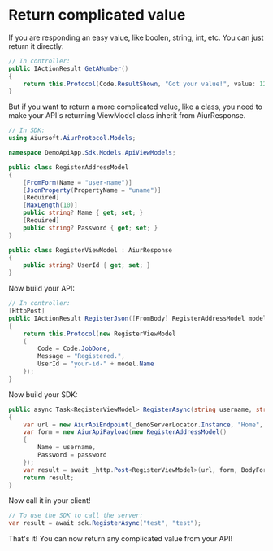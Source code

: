# Return complicated value

If you are responding an easy value, like boolen, string, int, etc. You can just return it directly:

```csharp
// In controller:
public IActionResult GetANumber()
{
    return this.Protocol(Code.ResultShown, "Got your value!", value: 123);
}
```

But if you want to return a more complicated value, like a class, you need to make your API's returning ViewModel class inherit from AiurResponse.

```csharp
// In SDK:
using Aiursoft.AiurProtocol.Models;

namespace DemoApiApp.Sdk.Models.ApiViewModels;

public class RegisterAddressModel
{
    [FromForm(Name = "user-name")]
    [JsonProperty(PropertyName = "uname")]
    [Required]
    [MaxLength(10)]
    public string? Name { get; set; }
    [Required]
    public string? Password { get; set; }
}

public class RegisterViewModel : AiurResponse
{
    public string? UserId { get; set; }
}
```

Now build your API:

```csharp
// In controller:
[HttpPost]
public IActionResult RegisterJson([FromBody] RegisterAddressModel model)
{
    return this.Protocol(new RegisterViewModel
    {
        Code = Code.JobDone,
        Message = "Registered.",
        UserId = "your-id-" + model.Name
    });
}
```

Now build your SDK:

```csharp
public async Task<RegisterViewModel> RegisterAsync(string username, string password)
{
    var url = new AiurApiEndpoint(_demoServerLocator.Instance, "Home", "RegisterJson", new { });
    var form = new AiurApiPayload(new RegisterAddressModel()
    {
        Name = username,
        Password = password
    });
    var result = await _http.Post<RegisterViewModel>(url, form, BodyFormat.HttpJsonBody);
    return result;
}
```

Now call it in your client!

```csharp
// To use the SDK to call the server:
var result = await sdk.RegisterAsync("test", "test");
```

That's it! You can now return any complicated value from your API!
